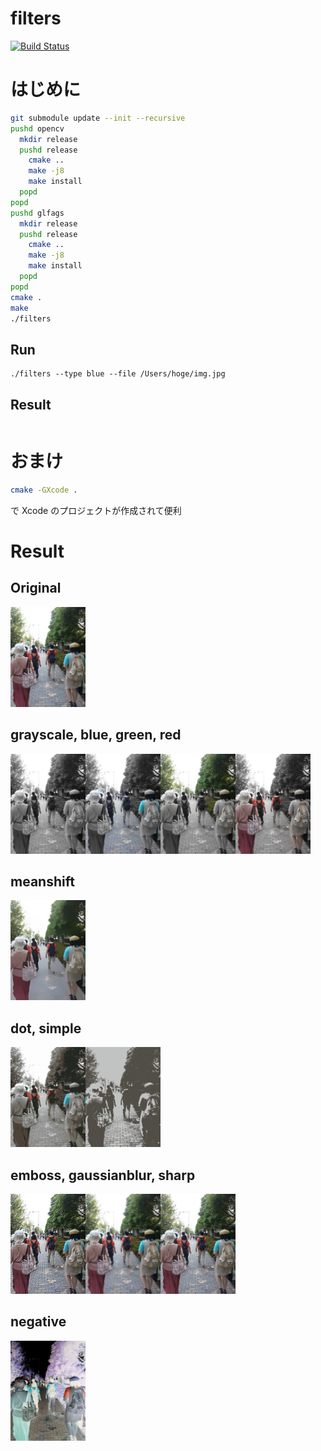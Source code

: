 # filters

[![Build Status](https://travis-ci.org/tanjo/filters.svg?branch=master)](https://travis-ci.org/tanjo/filters)

# はじめに

```bash
git submodule update --init --recursive
pushd opencv
  mkdir release
  pushd release
    cmake ..
    make -j8
    make install
  popd
popd
pushd glfags
  mkdir release
  pushd release
    cmake ..
    make -j8
    make install
  popd
popd
cmake .
make
./filters
```

## Run

```
./filters --type blue --file /Users/hoge/img.jpg
```

## Result

```

```

# おまけ

```bash
cmake -GXcode .
```

で Xcode のプロジェクトが作成されて便利

# Result

## Original

<img src="result/798808978.jpg" width="120px">

## grayscale, blue, green, red

<img src="result/798808978.jpg-grayscale.png" width="120px"><img src="result/798808978.jpg-blue.png" width="120px"><img src="result/798808978.jpg-green.png" width="120px"><img src="result/798808978.jpg-red.png" width="120px">

## meanshift

<img src="result/798808978.jpg-meanshift.png" width="120px">

## dot, simple

<img src="result/798808978.jpg-dot.png" width="120px"><img src="result/798808978.jpg-simple.png" width="120px">

## emboss, gaussianblur, sharp

<img src="result/798808978.jpg-emboss.png" width="120px"><img src="result/798808978.jpg-gaussianblur.png" width="120px"><img src="result/798808978.jpg-sharp.png" width="120px">

## negative

<img src="result/798808978.jpg-negative.png" width="120px">
